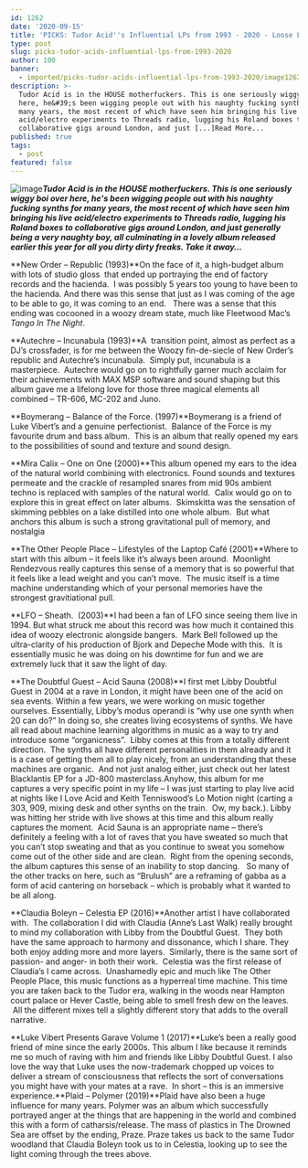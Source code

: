 ```yaml
---
id: 1262
date: '2020-09-15'
title: 'PICKS: Tudor Acid''s Influential LPs from 1993 - 2020 - Loose Lips'
type: post
slug: picks-tudor-acids-influential-lps-from-1993-2020
author: 100
banner:
  - imported/picks-tudor-acids-influential-lps-from-1993-2020/image1262.jpeg
description: >-
  Tudor Acid is in the HOUSE motherfuckers. This is one seriously wiggy boi over
  here, he&#39;s been wigging people out with his naughty fucking synths for
  many years, the most recent of which have seen him bringing his live
  acid/electro experiments to Threads radio, lugging his Roland boxes to
  collaborative gigs around London, and just [...]Read More...
published: true
tags:
  - post
featured: false
---
```

![image](../imported/picks-tudor-acids-influential-lps-from-1993-2020/image1262.jpeg)_**Tudor Acid is in the HOUSE motherfuckers. This is one seriously wiggy boi over here, he's been wigging people out with his naughty fucking synths for many years, the most recent of which have seen him bringing his live acid/electro experiments to Threads radio, lugging his Roland boxes to collaborative gigs around London, and just generally being a very naughty boy, all culminating in a lovely album released earlier this year for all you dirty dirty freaks. Take it away…**_

**New Order – Republic (1993)**On the face of it, a high-budget album with lots of studio gloss  that ended up portraying the end of factory records and the hacienda.  I was possibly 5 years too young to have been to the hacienda. And there was this sense that just as I was coming of the age to be able to go, it was coming to an end.   There was a sense that this ending was cocooned in a woozy dream state, much like Fleetwood Mac’s _Tango In The Night_.  

**Autechre – Incunabula (1993)**A  transition point, almost as perfect as a DJ’s crossfader, is for me between the Woozy fin-de-siecle of New Order’s republic and Autechre’s incunabula.  Simply put, incunabula is a masterpiece.  Autechre would go on to rightfully garner much acclaim for their achievements with MAX MSP software and sound shaping but this album gave me a lifelong love for those three magical elements all combined – TR-606, MC-202 and Juno.  

**Boymerang – Balance of the Force. (1997)**Boymerang is a friend of Luke Vibert’s and a genuine perfectionist.  Balance of the Force is my favourite drum and bass album.  This is an album that really opened my ears to the possibilities of sound and texture and sound design.

**Mira Calix – One on One (2000)**This album opened my ears to the idea of the natural world combining with electronics. Found sounds and textures permeate and the crackle of resampled snares from mid 90s ambient techno is replaced with samples of the natural world.  Calix would go on to explore this in great effect on later albums.  Skimskitta was the sensation of skimming pebbles on a lake distilled into one whole album.  But what anchors this album is such a strong gravitational pull of memory, and nostalgia

**The Other People Place – Lifestyles of the Laptop Café (2001)**Where to start with this album – it feels like it’s always been around.  Moonlight Rendezvous really captures this sense of a memory that is so powerful that it feels like a lead weight and you can’t move.  The music itself is a time machine understanding which of your personal memories have the strongest gravitiational pull.

**LFO – Sheath.  (2003)**I had been a fan of LFO since seeing them live in 1994. But what struck me about this record was how much it contained this idea of woozy electronic alongside bangers.  Mark Bell followed up the ultra-clarity of his production of Bjork and Depeche Mode with this.  It is essentially music he was doing on his downtime for fun and we are extremely luck that it saw the light of day.

**The Doubtful Guest – Acid Sauna (2008)**I first met Libby Doubtful Guest in 2004 at a rave in London, it might have been one of the acid on sea events. Within a few years, we were working on music together ourselves. Essentially, Libby’s modus operandi is “why use one synth when 20 can do?” In doing so, she creates living ecosystems of synths. We have all read about machine learning algorithms in music as a way to try and introduce some “organicness”.  Libby comes at this from a totally different direction.  The synths all have different personalities in them already and it is a case of getting them all to play nicely, from an understanding that these machines are organic.  And not just analog either, just check out her latest Blacklantis EP for a JD-800 masterclass.Anyhow, this album for me captures a very specific point in my life – I was just starting to play live acid at nights like I Love Acid and Keith Tenniswood’s Lo Motion night (carting a 303, 909, mixing desk and other synths on the train.  Ow, my back.). Libby was hitting her stride with live shows at this time and this album really captures the moment.  Acid Sauna is an appropriate name – there’s definitely a feeling with a lot of raves that you have sweated so much that you can’t stop sweating and that as you continue to sweat you somehow come out of the other side and are clean.  Right from the opening seconds, the album captures this sense of an inability to stop dancing.   So many of the other tracks on here, such as “Brulush” are a reframing of gabba as a form of acid cantering on horseback – which is probably what it wanted to be all along.

**Claudia Boleyn – Celestia EP (2016)**Another artist I have collaborated with.  The collaboration I did with Claudia (Anne’s Last Walk) really brought to mind my collaboration with Libby from the Doubtful Guest.  They both have the same approach to harmony and dissonance, which I share. They both enjoy adding more and more layers.  Similarly, there is the same sort of passion- and anger- in both their work.  Celestia was the first release of Claudia’s I came across.  Unashamedly epic and much like The Other People Place, this music functions as a hyperreal time machine. This time you are taken back to the Tudor era, walking in the woods near Hampton court palace or Hever Castle, being able to smell fresh dew on the leaves.  All the different mixes tell a slightly different story that adds to the overall narrative.  

**Luke Vibert Presents Garave Volume 1 (2017)**Luke’s been a really good friend of mine since the early 2000s. This album I like because it reminds me so much of raving with him and friends like Libby Doubtful Guest. I also love the way that Luke uses the now-trademark chopped up voices to deliver a stream of consciousness that reflects the sort of conversations you might have with your mates at a rave.  In short – this is an immersive experience.**Plaid – Polymer (2019)**Plaid have also been a huge influence for many years. Polymer was an album which successfully portrayed anger at the things that are happening in the world and combined this with a form of catharsis/release. The mass of plastics in The Drowned Sea are offset by the ending, Praze. Praze takes us back to the same Tudor woodland that Claudia Boleyn took us to in Celestia, looking up to see the light coming through the trees above.